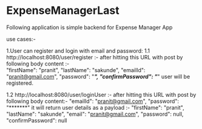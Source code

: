 # ExpenseManagerLast
Following application is simple backend for Expense Manager App 

use cases:-

1.User can register and login with email and password:
  1.1 http://localhost:8080/user/register :- after hitting this URL with post by following body content :-   
     "firstName": "pranit",
    "lastName": "sakunde",
    "emailId": "pranit@gmail.com",
    "password": "*******",
    "confirmPassword": "*******"
    user will be registered.
    
   1.2 http://localhost:8080/user/loginUser :- after hitting this URL with post by following body content:-
    "emailId": "pranit@gmail.com",
    "password": "*******"
     it will return user details as a payload :-
    "firstName": "pranit",
    "lastName": "sakunde",
    "email": "pranit@gmail.com",
    "password": null,
    "confirmPassword": null
     
      
      
